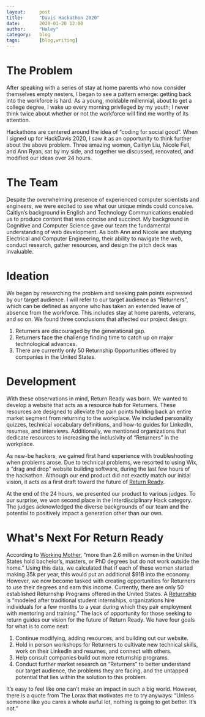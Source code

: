 ```yaml
---
layout:     post
title:      "Davis Hackathon 2020"
date:       2020-01-20 12:00
author:     "Haley"
category:   blog
tags:       [blog,writing]
---
```


# The Problem

After speaking with a series of stay at home parents who now consider themselves empty nesters, I began to see a pattern emerge: getting back into the workforce is hard. As a young, moldable millennial, about to get a college degree, I wake up every morning privileged by my youth; I never think twice about whether or not the workforce will find me worthy of its attention. 

Hackathons are centered around the idea of “coding for social good”. When I signed up for HackDavis 2020, I saw it as an opportunity to think further about the above problem. Three amazing women, Caitlyn Liu, Nicole Fell, and Ann Ryan, sat by my side, and together we discussed, renovated, and modified our ideas over 24 hours. 

# The Team

Despite the overwhelming presence of experienced computer scientists and engineers, we were excited to see what our unique minds could conceive. Caitlyn’s background in English and Technology Communications enabled us to produce content that was concise and succinct. My background in Cognitive and Computer Science gave our team the fundamental understanding of web development. As both Ann and Nicole are studying Electrical and Computer Engineering, their ability to navigate the web, conduct research, gather resources, and design the pitch deck was invaluable. 

# Ideation

We began by researching the problem and seeking pain points expressed by our target audience. I will refer to our target audience as “Returners”, which can be defined as anyone who has taken an extended leave of absence from the workforce. This includes stay at home parents, veterans, and so on. We found three conclusions that affected our project design:

1. Returners are discouraged by the generational gap.
2. Returners face the challenge finding time to catch up on major technological advances.
3. There are currently only 50 Returnship Opportunities offered by companies in the United States.

# Development

With these observations in mind, Return Ready was born. We wanted to develop a website that acts as a resource hub for Returners. These resources are designed to alleviate the pain points holding back an entire market segment from returning to the workplace. We included personality quizzes, technical vocabulary definitions, and how-to guides for LinkedIn, resumes, and interviews. Additionally, we mentioned organizations that dedicate resources to increasing the inclusivity of “Returners” in the workplace.

As new-be hackers, we gained first hand experience with troubleshooting when problems arose. Due to technical problems, we resorted to using Wix, a “drag and drop” website building software, during the last few hours of the hackathon. Although our end product did not exactly match our initial vision, it acts as a first draft toward the future of [Return Ready](https://hrraizes.wixsite.com/returnready).

At the end of the 24 hours, we presented our product to various judges. To our surprise, we won second place in the Interdisciplinary Hack category. The judges acknowledged the diverse backgrounds of our team and the potential to positively impact a generation other than our own.

# What's Next For Return Ready

According to [Working Mother](https://www.workingmother.com/5-top-re-entry-mom-tips-for-getting-back-to-work-after-career-break), “more than 2.6 million women in the United States hold bachelor’s, masters, or PhD degrees but do not work outside the home.” Using this data, we calculated that if each of these women started making 35k per year, this would put an additional $91B into the economy. However, we now become tasked with creating opportunities for Returners to use their degrees and earn this income. Currently, there are only 50 established Returnship Programs offered in the United States. A [Returnship](https://www.forbes.com/sites/jasonwingard/2019/02/13/are-returnships-the-key-to-relaunching-your-career/#4681ad183cdf) is “modeled after traditional student internships, organizations hire individuals for a few months to a year during which they pair employment with mentoring and training.” The lack of opportunity for those seeking to return guides our vision for the future of Return Ready. We have four goals for what is to come next:

1. Continue modifying, adding resources, and building out our website.
2. Hold in person workshops for Returners to cultivate new technical skills, work on their LinkedIn and resumes, and connect with others.
3. Help consult companies build out more returnship programs.
4. Conduct further market research on “Returners” to better understand our target audience, the problems they are facing, and the untapped potential that lies within the solution to this problem.  

It’s easy to feel like one can’t make an impact in such a big world. However, there is a quote from The Lorax that motivates me to try anyways: “Unless someone like you cares a whole awful lot, nothing is going to get better. It’s not.”

